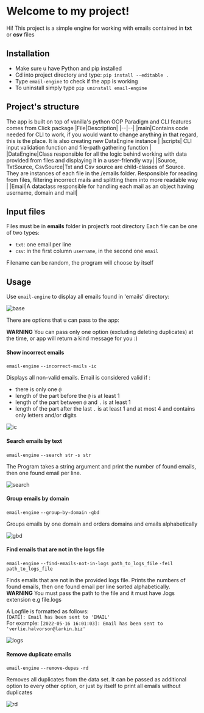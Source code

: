 # Welcome to my project!

Hi! This project is a simple engine for working with emails contained in **txt** or **csv** files


## Installation

 - Make sure u have Python and pip installed 
 - Cd into project directory and type:   `pip install --editable .`
 - Type `email-engine` to check if the app is working
 - To uninstall simply type `pip uninstall email-engine`

## Project's structure
The app is built on top of vanilla's  python OOP Paradigm and CLI features comes from Click package
|File|Description|
|--|--|
|main|Contains code needed for CLI to work, if you would want to change anything in that regard, this is the place. It is also creating new DataEngine instance |
|scripts| CLI input validation function and file-path gathering function |
|DataEngine|Class responsible for all the logic behind working with data provided from files and displaying it in a user-friendly way|
|Source, TxtSource, CsvSource|Txt and Csv source are child-classes of Source. They are instances of each file in the /emails folder. Responsible for reading from files, filtering incorrect mails and splitting them into more readable way |
|Email|A dataclass responsible for handling each mail as an object having username, domain and mail|


## Input files
Files must be in **emails** folder in project’s root directory
Each file can be one of two types:
- `txt`: one email per line
- `csv`: in the first column `username`, in the second one `email`

Filename can be random, the program will choose by itself
## Usage
Use `email-engine` to display all emails found in 'emails' directory:

![base](https://i.ibb.co/jvnCf4F/base.png)

There are options that u can pass to the app:

**WARNING** You can pass only one option (excluding deleting duplicates) at the time, or app will return a kind message for you :)

#### Show incorrect emails
`email-engine`	`--incorrect-mails` `-ic`

Displays all non-valid emails. Email is considered valid if :
-   there is only one  `@`
-   length of the part before the  `@`  is at least 1
-   length of the part between  `@`  and  `.`  is at least 1
-   length of the part after the last  `.`  is at least 1 and at most 4 and contains only letters and/or digits

![ic](https://i.ibb.co/2kCwP39/ic.png)

#### Search emails by text
`email-engine`	`--search str` `-s str`

The Program takes a string argument and print the number of found emails, then one found email per line.

![search](https://i.ibb.co/yyR23mn/search.png)

#### Group emails by domain
`email-engine`	`--group-by-domain` `-gbd`

Groups emails by one domain and orders domains and emails alphabetically

![gbd](https://i.ibb.co/gT0Mypd/gbd.png)

#### Find emails that are not in the logs file
`email-engine`	`--find-emails-not-in-logs path_to_logs_file` `-feil path_to_logs_file`

Finds emails that are not in the provided logs file. Prints the numbers of found emails, then one found email per line sorted alphabetically.  
**WARNING** You must pass the path to the file and it must have .logs extension e.g file.logs

A Logfile is formatted as follows:  
`[DATE]: Email has been sent to 'EMAIL'`  
For example: `[2022-05-16 16:01:03]: Email has been sent to 'verlie.halvorson@larkin.biz'`

![logs](https://i.ibb.co/1m0KqHv/logs.png)

#### Remove duplicate emails
`email-engine`	`--remove-dupes` `-rd`

Removes all duplicates from the data set. It can be passed as additional option to every other option, or just by itself to print all emails without duplicates

![rd](https://i.ibb.co/yS2sW08/rd.png)
